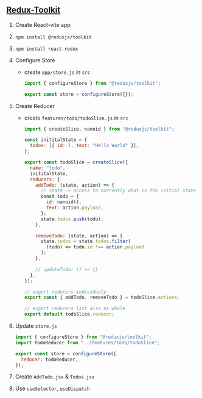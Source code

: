 ## [Redux-Toolkit](https://redux-toolkit.js.org/introduction/getting-started)

1. Create React-vite app

2. `npm install @reduxjs/toolkit`

3. `npm install react-redux`

4. Configure Store

   - create `app/store.js` in `src`

     ```js
     import { configureStore } from "@reduxjs/toolkit";

     export const store = configureStore({});
     ```

5. Create Reducer

   - create `features/todo/todoSlice.js` in `src`

     ```js
     import { createSlice, nanoid } from "@reduxjs/toolkit";

     const inititalState = {
       todos: [{ id: 1, text: "Hello World" }],
     };

     export const todoSlice = createSlice({
       name: "todo",
       inititalState,
       reducers: {
         addTodo: (state, action) => {
           // state -> access to currently what is the initial state && actions -> access to values which may need
           const todo = {
             id: nanoid(),
             text: action.payload,
           };
           state.todos.push(todo);
         },

         removeTodo: (state, action) => {
           state.todos = state.todos.filter(
             (todo) => todo.id !== action.payload
           );
         },

         // updateTodo: () => {}
       },
     });

     // export reducers individualy
     export const { addTodo, removeTodo } = todoSlice.actions;

     // export reducers list also as whole
     export default todoSlice.reducer;
     ```

6. Update `store.js`

   ```js
   import { configureStore } from "@reduxjs/toolkit";
   import todoReducer from "../features/todo/todoSlice";

   export const store = configureStore({
     reducer: todoReducer,
   });
   ```

7. Create `AddTodo.jsx` & `Todos.jsx`

8. Use `useSelector`, `useDispatch`
